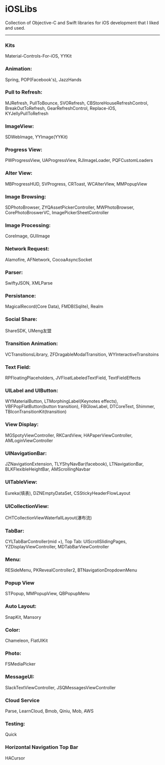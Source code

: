 # iOSLibs
Collection of Objective-C and Swift libraries for iOS development that I liked and used.

-------------------------------------------------------------------------

### Kits
Material-Controls-For-iOS, YYKit

### Animation:
Spring, POP(Facebook's), JazzHands

### Pull to Refresh:
MJRefresh, PullToBounce, SVORefresh, CBStoreHouseRefreshControl, BreakOutToRefresh, GearRefreshControl, Replace-iOS, KYJellyPullToRefresh

### ImageView:
SDWebImage, YYImage(YYKit)

### Progress View:
PWProgressView, UAProgressView, RJImageLoader, PQFCustomLoaders

### Alter View:
MBProgressHUD, SVProgress, CRToast, WCAlterVIew, MMPopupView

### Image Browsing:
SDPhotoBrowser, ZYQAssetPickerController, MWPhotoBrowser, CorePhotoBroswerVC, ImagePickerSheetController

### Image Processing:
CoreImage, GUIImage

### Network Request:
Alamofire, AFNetwork, CocoaAsyncSocket

### Parser:
SwiftyJSON, XMLParse

### Persistance:
MagicalRecord(Core Data), FMDB(Sqlite), Realm

### Social Share:
ShareSDK, UMeng友盟

### Transition Animation:
VCTransitionsLibrary, ZFDragableModalTransition, WYInteractiveTransitoins

### Text Field:
RPFloatingPlaceholders, JVFloatLabeledTextField, TextFieldEffects

### UILabel and UIButton:
WYMaterialButton, LTMorphingLabel(Keynotes effects), VBFPopFlatButton(button transition), FBGlowLabel, DTCoreText, Shimmer, TBIconTransitionKit(transition)

### View Display:
MGSpotyViewController, RKCardView, HAPaperViewController, AMLoginViewController

### UINavigationBar:
JZNavigationExtension, TLYShyNavBar(facebook), LTNavigationBar, BLKFlexibleHeightBar, AMScrollingNavbar

### UITableView:
Eureka(填表), DZNEmptyDataSet, CSStickyHeaderFlowLayout

### UICollectionView:
CHTCollectionViewWaterfallLayout(瀑布流)

### TabBar:
CYLTabBarController(mid +), 
Top Tab:
UIScrollSlidingPages, YZDisplayViewController, MDTabBarViewController

### Menu:
RESideMenu, PKRevealController2, BTNavigationDropdownMenu

### Popup View
STPopup, MMPopupView, QBPopupMenu

### Auto Layout:
SnapKit, Mansory

### Color:
Chameleon, FlatUIKit

### Photo:
FSMediaPicker

### MessageUI:
SlackTextViewController, JSQMessagesViewController

### Cloud Service
Parse, LearnCloud, Bmob, Qiniu, Mob, AWS

### Testing:
Quick

### Horizontal Navigation Top Bar
HACursor
